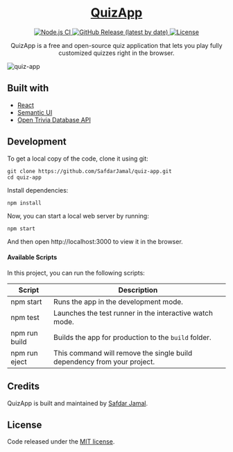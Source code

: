 <h1 align="center">
  <a href="https://safdarjamal.github.io/quiz-app/">
    QuizApp
  </a>
</h1>

<p align="center">
  <a href="https://github.com/SafdarJamal/quiz-app/actions?query=workflow%3A%22Node.js+CI%22">
    <img src="https://github.com/SafdarJamal/quiz-app/workflows/Node.js%20CI/badge.svg" alt="Node.js CI" />
  </a>
  <a href="https://github.com/SafdarJamal/quiz-app/releases">
    <img src="https://img.shields.io/github/v/release/SafdarJamal/quiz-app" alt="GitHub Release (latest by date)" />
  </a>
  <a href="https://github.com/SafdarJamal/quiz-app/blob/master/LICENSE">
    <img src="https://img.shields.io/github/license/SafdarJamal/quiz-app" alt="License" />
  </a>
</p>

<p align="center">
  QuizApp is a free and open-source quiz application that lets you play fully customized quizzes right in the browser.
</p>

![quiz-app](https://user-images.githubusercontent.com/48409548/104132046-a39e5b80-539c-11eb-9df3-28d52e499a6c.png)

## Built with

- [React](http://react.dev)
- [Semantic UI](https://semantic-ui.com)
- [Open Trivia Database API](https://opentdb.com/api_config.php)

## Development

To get a local copy of the code, clone it using git:

```
git clone https://github.com/SafdarJamal/quiz-app.git
cd quiz-app
```

Install dependencies:

```
npm install
```

Now, you can start a local web server by running:

```
npm start
```

And then open http://localhost:3000 to view it in the browser.

#### Available Scripts

In this project, you can run the following scripts:

| Script        | Description                                                             |
| ------------- | ----------------------------------------------------------------------- |
| npm start     | Runs the app in the development mode.                                   |
| npm test      | Launches the test runner in the interactive watch mode.                 |
| npm run build | Builds the app for production to the `build` folder.                    |
| npm run eject | This command will remove the single build dependency from your project. |

## Credits

QuizApp is built and maintained by [Safdar Jamal](https://safdarjamal.github.io).

## License

Code released under the [MIT license](https://github.com/SafdarJamal/quiz-app/blob/master/LICENSE).
